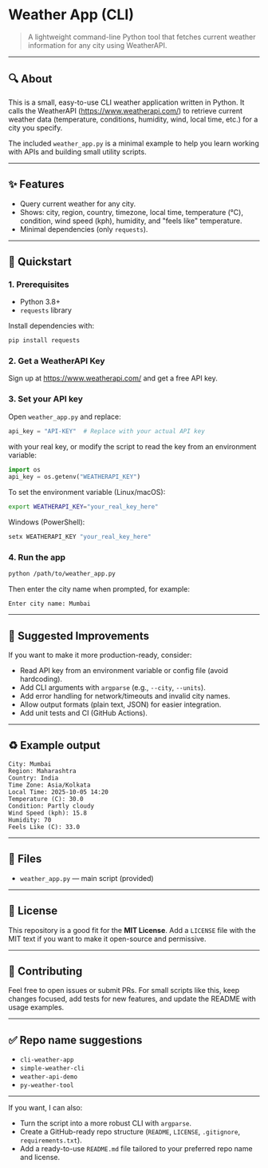 # Weather App (CLI)

> A lightweight command-line Python tool that fetches current weather information for any city using WeatherAPI.

---

## 🔍 About
This is a small, easy-to-use CLI weather application written in Python. It calls the WeatherAPI (https://www.weatherapi.com/) to retrieve current weather data (temperature, conditions, humidity, wind, local time, etc.) for a city you specify.

The included `weather_app.py` is a minimal example to help you learn working with APIs and building small utility scripts.

---

## ✨ Features
- Query current weather for any city.
- Shows: city, region, country, timezone, local time, temperature (°C), condition, wind speed (kph), humidity, and "feels like" temperature.
- Minimal dependencies (only `requests`).

---

## 🚀 Quickstart

### 1. Prerequisites
- Python 3.8+
- `requests` library

Install dependencies with:
```bash
pip install requests
```

### 2. Get a WeatherAPI Key
Sign up at https://www.weatherapi.com/ and get a free API key.

### 3. Set your API key
Open `weather_app.py` and replace:
```py
api_key = "API-KEY"  # Replace with your actual API key
```
with your real key, or modify the script to read the key from an environment variable:

```py
import os
api_key = os.getenv("WEATHERAPI_KEY")
```

To set the environment variable (Linux/macOS):
```bash
export WEATHERAPI_KEY="your_real_key_here"
```
Windows (PowerShell):
```powershell
setx WEATHERAPI_KEY "your_real_key_here"
```

### 4. Run the app
```bash
python /path/to/weather_app.py
```
Then enter the city name when prompted, for example:
```
Enter city name: Mumbai
```

---

## 🧩 Suggested Improvements
If you want to make it more production-ready, consider:
- Read API key from an environment variable or config file (avoid hardcoding).
- Add CLI arguments with `argparse` (e.g., `--city`, `--units`).
- Add error handling for network/timeouts and invalid city names.
- Allow output formats (plain text, JSON) for easier integration.
- Add unit tests and CI (GitHub Actions).

---

## ♻️ Example output
```
City: Mumbai
Region: Maharashtra
Country: India
Time Zone: Asia/Kolkata
Local Time: 2025-10-05 14:20
Temperature (C): 30.0
Condition: Partly cloudy
Wind Speed (kph): 15.8
Humidity: 70
Feels Like (C): 33.0
```

---

## 📁 Files
- `weather_app.py` — main script (provided)

---

## 📜 License
This repository is a good fit for the **MIT License**. Add a `LICENSE` file with the MIT text if you want to make it open-source and permissive.

---

## 🤝 Contributing
Feel free to open issues or submit PRs. For small scripts like this, keep changes focused, add tests for new features, and update the README with usage examples.

---

## ✅ Repo name suggestions
- `cli-weather-app`
- `simple-weather-cli`
- `weather-api-demo`
- `py-weather-tool`

---

If you want, I can also:
- Turn the script into a more robust CLI with `argparse`.
- Create a GitHub-ready repo structure (`README`, `LICENSE`, `.gitignore`, `requirements.txt`).
- Add a ready-to-use `README.md` file tailored to your preferred repo name and license.

